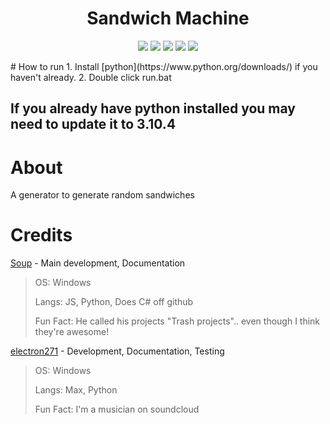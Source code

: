 <p align="center">
 <h1 align="center">Sandwich Machine</h1>
</p>
  <p align="center">
    <img src="https://img.shields.io/github/repo-size/sandwich-machine/sandwich-machine?style=for-the-badge"/>
    <img src="https://img.shields.io/github/languages/top/sandwich-machine/sandwich-machine?style=for-the-badge"/>
    <img src="https://img.shields.io/github/commit-activity/w/sandwich-machine/sandwich-machine?style=for-the-badge"/>
    <img src="https://img.shields.io/tokei/lines/github/sandwich-machine/sandwich-machine?style=for-the-badge"/>
    <img src="https://img.shields.io/github/downloads/sandwich-machine/sandwich-machine/total?style=for-the-badge"/>
  </p>
# How to run
1. Install [python](https://www.python.org/downloads/) if you haven't already.
2. Double click run.bat

## If you already have python installed you may need to update it to 3.10.4

# About
A generator to generate random sandwiches

# Credits

[Soup](https://github.com/SoupDevHub) - Main development, Documentation
> OS: Windows
>
> Langs: JS, Python, Does C# off github
>
> Fun Fact: He called his projects "Trash projects".. even though I think they're awesome!

[electron271](https://github.com/electron271) - Development, Documentation, Testing
> OS: Windows
> 
> Langs: Max, Python
> 
> Fun Fact: I'm a musician on soundcloud
